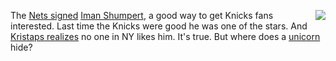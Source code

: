 <img src="http://scripting.com/images/2019/11/09/porzingas.png" border="0" align="right">The <a href="https://nypost.com/2019/11/13/nets-sign-iman-shumpert-amid-growing-caris-levert-concern/">Nets signed</a> <a href="https://en.wikipedia.org/wiki/Iman_Shumpert">Iman Shumpert</a>, a good way to get Knicks fans interested. Last time the Knicks were good he was one of the stars. And <a href="https://nypost.com/2019/11/13/kristaps-porzingis-realizes-knicks-fans-are-going-to-boo-the-hell-out-of-him/">Kristaps realizes</a> no one in NY likes him. It's true. But where does a <a href="https://www.si.com/nba/2016/01/26/thunder-knicks-kevin-durant-kristaps-porzingis-baskeball-unicorn">unicorn</a> hide?

